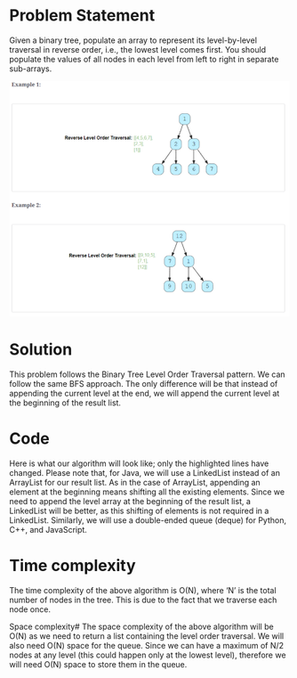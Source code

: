 # Problem Statement
Given a binary tree, populate an array to represent its level-by-level traversal in reverse order, i.e., the lowest level comes first. You should populate the values of all nodes in each level from left to right in separate sub-arrays.

![alt text][logo]

[logo]: https://github.com/kai-ion/Grokking-the-coding-Interview/blob/main/07.%20Pattern%20Tree%20Breadth%20First%20Search/2.%20Reverse%20Level%20Order%20Traversal%20(easy)/Example.PNG "example"

# Solution
This problem follows the Binary Tree Level Order Traversal pattern. We can follow the same BFS approach. The only difference will be that instead of appending the current level at the end, we will append the current level at the beginning of the result list.

# Code
Here is what our algorithm will look like; only the highlighted lines have changed. Please note that, for Java, we will use a LinkedList instead of an ArrayList for our result list. As in the case of ArrayList, appending an element at the beginning means shifting all the existing elements. Since we need to append the level array at the beginning of the result list, a LinkedList will be better, as this shifting of elements is not required in a LinkedList. Similarly, we will use a double-ended queue (deque) for Python, C++, and JavaScript.

# Time complexity
The time complexity of the above algorithm is O(N), where ‘N’ is the total number of nodes in the tree. This is due to the fact that we traverse each node once.

Space complexity#
The space complexity of the above algorithm will be O(N) as we need to return a list containing the level order traversal. We will also need O(N) space for the queue. Since we can have a maximum of N/2 nodes at any level (this could happen only at the lowest level), therefore we will need O(N) space to store them in the queue.
